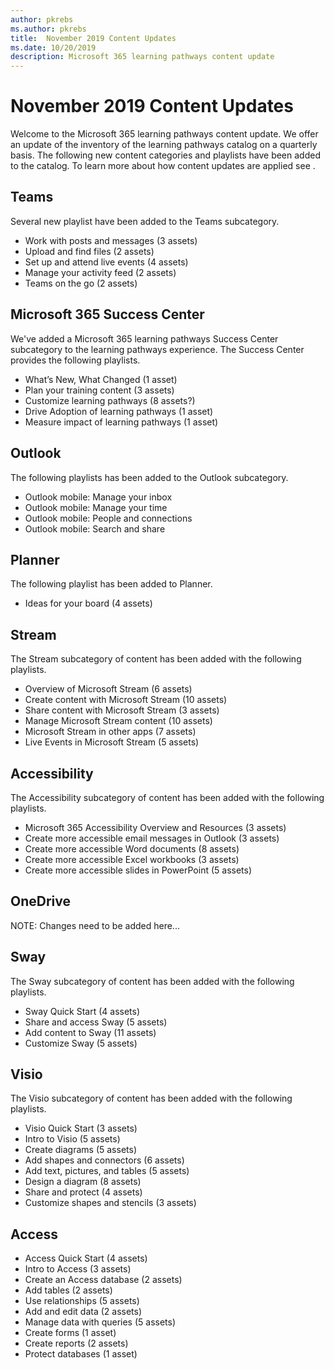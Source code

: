 ```yaml
---
author: pkrebs
ms.author: pkrebs
title:  November 2019 Content Updates
ms.date: 10/20/2019
description: Microsoft 365 learning pathways content update
---
```


# November 2019 Content Updates
Welcome to the Microsoft 365 learning pathways content update. We offer an update of the inventory of the learning pathways catalog on a quarterly basis. The following new content categories and playlists have been added to the catalog. To learn more about how content updates are applied see <link>.

## Teams
Several new playlist have been added to the Teams subcategory.
- Work with posts and messages (3 assets)
- Upload and find files (2 assets)
- Set up and attend live events (4 assets)
- Manage your activity feed (2 assets)
- Teams on the go (2 assets)

## Microsoft 365 Success Center
We've added a Microsoft 365 learning pathways Success Center subcategory to the learning pathways experience. The Success Center provides the following playlists.
- What’s New, What Changed (1 asset)
- Plan your training content (3 assets)
- Customize learning pathways (8 assets?)
- Drive Adoption of learning pathways (1 asset)
- Measure impact of learning pathways (1 asset)

## Outlook
The following playlists has been added to the Outlook subcategory. 
- Outlook mobile: Manage your inbox
- Outlook mobile: Manage your time
- Outlook mobile: People and connections
- Outlook mobile: Search and share

## Planner
The following playlist has been added to Planner. 
- Ideas for your board (4 assets)

## Stream
The Stream subcategory of content has been added with the following playlists. 
- Overview of Microsoft Stream (6 assets)
- Create content with Microsoft Stream (10 assets)
- Share content with Microsoft Stream (3 assets)
- Manage Microsoft Stream content (10 assets)
- Microsoft Stream in other apps (7 assets)
- Live Events in Microsoft Stream (5 assets)

## Accessibility
The Accessibility subcategory of content has been added with the following playlists. 
- Microsoft 365 Accessibility Overview and Resources (3 assets)
- Create more accessible email messages in Outlook (3 assets)
- Create more accessible Word documents (8 assets)
- Create more accessible Excel workbooks (3 assets)
- Create more accessible slides in PowerPoint (5 assets)

## OneDrive
NOTE: Changes need to be added here...

## Sway
The Sway subcategory of content has been added with the following playlists. 
- Sway Quick Start (4 assets)
- Share and access Sway (5 assets)
- Add content to Sway (11 assets)
- Customize Sway (5 assets)

## Visio
The Visio subcategory of content has been added with the following playlists. 
- Visio Quick Start (3 assets)
- Intro to Visio (5 assets)
- Create diagrams (5 assets)
- Add shapes and connectors (6 assets)
- Add text, pictures, and tables (5 assets)
- Design a diagram (8 assets)
- Share and protect (4 assets)
- Customize shapes and stencils (3 assets)

## Access
- Access Quick Start (4 assets)
- Intro to Access (3 assets)
- Create an Access database (2 assets)
- Add tables (2 assets)
- Use relationships (5 assets)
- Add and edit data (2 assets)
- Manage data with queries (5 assets)
- Create forms (1 asset)
- Create reports (2 assets)
- Protect databases (1 asset)



